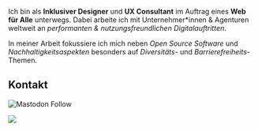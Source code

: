 Ich bin als **Inklusiver Designer** und **UX Consultant** im Auftrag eines **Web für Alle** unterwegs. Dabei arbeite ich mit Unternehmer*innen & Agenturen weltweit an *performanten & nutzungsfreundlichen Digitalauftritten*.

In meiner Arbeit fokussiere ich mich neben *Open Source Software* und *Nachhaltigkeitsaspekten* besonders auf *Diversitäts*- und *Barrierefreiheits*-Themen.

## Kontakt

![Mastodon Follow](https://img.shields.io/mastodon/follow/%40wohfab?domain=digitalcourage.social&style=social&logo=mastodon&logoColor=white&label=MASTODON&labelColor=black&color=white&link=https%3A%2F%2Fdigitalcourage.social%2F%40wohfab)

<a href="mailto:hi@feynmatt.com"><img src="https://img.shields.io/static/v1?label=Audit oder Consulting anfragen&message=hi@feynmatt.com&color=pink?style=plastic&logo=protonmail" /></a>
